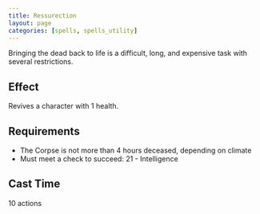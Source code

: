 ```yaml
---
title: Ressurection
layout: page
categories: [spells, spells_utility]
---
```

Bringing the dead back to life is a difficult, long, and expensive task with several restrictions.
## Effect
  Revives a character with 1 health.
## Requirements
- The Corpse is not more than 4 hours deceased, depending on climate
- Must meet a check to succeed: 21 - Intelligence
## Cast Time
  10 actions

